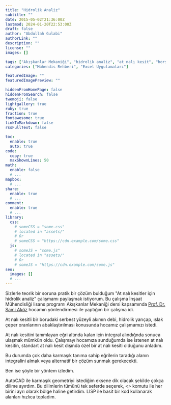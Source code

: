 ```yaml
---
title: "Hidrolik Analiz"
subtitle: ""
date: 2015-05-02T21:36:00Z
lastmod: 2024-01-20T22:53:00Z
draft: false
author: "Abdullah Gulabi"
authorLink: ""
description: ""
license: ""
images: []

tags: ["Akışkanlar Mekaniği", "hidrolik analiz", "at nalı kesit", "horse shoe"]
categories: ["Mühendis Rehberi", "Excel Uygulamaları"]

featuredImage: ""
featuredImagePreview: ""

hiddenFromHomePage: false
hiddenFromSearch: false
twemoji: false
lightgallery: true
ruby: true
fraction: true
fontawesome: true
linkToMarkdown: false
rssFullText: false

toc:
  enable: true
  auto: true
code:
  copy: true
  maxShownLines: 50
math:
  enable: false
  # ...
mapbox:
  # ...
share:
  enable: true
  # ...
comment:
  enable: true
  # ...
library:
  css:
    # someCSS = "some.css"
    # located in "assets/"
    # Or
    # someCSS = "https://cdn.example.com/some.css"
  js:
    # someJS = "some.js"
    # located in "assets/"
    # Or
    # someJS = "https://cdn.example.com/some.js"
seo:
  images: []
  # ...
---
```


Sizlerle teorik bir soruna pratik bir çözüm bulduğum "At nalı kesitler için hidrolik analiz" çalışmamı paylaşmak istiyorum. Bu çalışma İnşaat Mühendisliği lisans programı Akışkanlar Mekaniği dersi kapsamında [Prof. Dr. Sami Aköz](https://avesis.cu.edu.tr/msa/) hocamın yönlendirmesi ile yaptığım bir çalışma idi.
<!--more-->

At nalı kesitli bir borudaki serbest yüzeyli akımın debi, hidrolik yarıçap, ıslak çeper oranlarının abaklaştırılması konusunda hocamız çalışmamızı istedi.

At nalı kesitini tanımlayan eğri altında kalan için integral alındığnda sonuca ulaşmak mümkün oldu. Çalışmayı hocamıza sunduğumda ise istenen at nalı kesitin, standart at nalı kesit dışında özel bir at nalı kesiti olduğunu anladım.

Bu durumda çok daha karmaşık tanıma sahip eğrilerin taradığı alanın integralini almak veya alternatif bir çözüm sunmak gerekecekti.

Ben ise şöyle bir yöntem izledim.

AutoCAD ile karmaşık geometriyi istediğim eksene dik olacak şekilde çokça dilime ayırdım.
Bu dilimlerin tümünü tek seferde seçerek, <<Hatch>> komutu ile her birini ayrı olarak bölge haline getirdim.
LISP ile basit bir kod kullanarak alanları hızlıca topladım.

